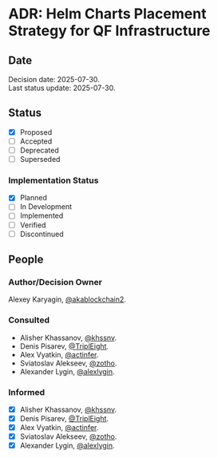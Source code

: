 # ADR: Helm Charts Placement Strategy for QF Infrastructure

## Date

Decision date: 2025-07-30.  
Last status update: 2025-07-30.

## Status
- [x] Proposed
- [ ] Accepted
- [ ] Deprecated
- [ ] Superseded

### Implementation Status

- [x] Planned
- [ ] In Development
- [ ] Implemented
- [ ] Verified
- [ ] Discontinued

## People

### Author/Decision Owner

Alexey Karyagin, [@akablockchain2](https://github.com/akablockchain2).

### Consulted

- Alisher Khassanov, [@khssnv](https://github.com/khssnv).
- Denis Pisarev, [@TriplEight](https://github.com/TriplEight).
- Alex Vyatkin, [@actinfer](https://github.com/actinfer).
- Sviatoslav Alekseev, [@zotho](https://github.com/zotho).
- Alexander Lygin, [@alexlygin](https://github.com/AlexLgn).

### Informed

- [x] Alisher Khassanov, [@khssnv](https://github.com/khssnv).
- [x]  Denis Pisarev, [@TriplEight](https://github.com/TriplEight).
- [x]  Alex Vyatkin, [@actinfer](https://github.com/actinfer).
- [x]  Sviatoslav Alekseev, [@zotho](https://github.com/zotho).
- [x]  Alexander Lygin, [@alexlygin](https://github.com/AlexLgn).